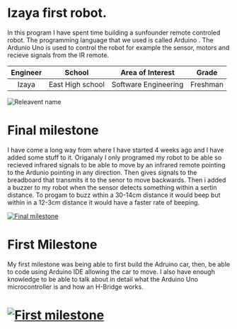 # Izaya first robot.
In this program I have spent time building a sunfounder remote controled robot. The programming language that we used is called Arduino . The Ardunio Uno is used to control the robot for example the sensor, motors and recieve signals from the IR remote.

| **Engineer** | **School** | **Area of Interest** | **Grade** |
|:--:|:--:|:--:|:--:|
| Izaya | East High school | Software Engineering | Freshman  

![Releavent name](https://i.imgur.com/kyty37z.jpeg)

# Final milestone
 I have come a long way from where I have started 4 weeks ago and I have added some stuff to it. Origanaly I only programed my robot to be able so recieved infrared signals to be able to move by an infrared remote pointing to the Ardunio pointing in any direction. Then gives signals to the breadboard that transmits it to the senor to move backwards. Then i added a buzzer to my robot when the sensor detects something within a sertin distance. To progam to buzz wthin a 30-14cm distance it would beep but within in a 12-3cm distance it would have a faster rate of beeping. 
 
 [![Final milestone ](https://i.ytimg.com/vi/pvKZeUrPa6M/maxresdefault.jpg)](https://www.youtube.com/watch?v=pvKZeUrPa6M "Final milestone ")


# First Milestone 
My first milestone was being able to first build the Adruino car, then, be able to code using Arduino IDE allowing the car to move. I also have enough knowledge to be able to talk about in detail what the Arduino Uno microcontroller is and how an H-Bridge works.

# [![First milestone](https://res.cloudinary.com/marcomontalbano/image/upload/v1733264632/video_to_markdown/images/youtube--vZlUFnVs14A-c05b58ac6eb4c4700831b2b3070cd403.jpg)](https://www.youtube.com/watch?v=vZlUFnVs14A "First milestone")


